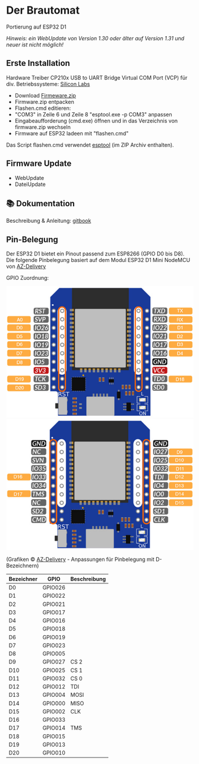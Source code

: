 # Der Brautomat

Portierung auf ESP32 D1

_Hinweis: ein WebUpdate von Version 1.30 oder älter auf Version 1.31 und neuer ist nicht möglich!_

## Erste Installation

Hardware Treiber CP210x USB to UART Bridge Virtual COM Port (VCP) für div. Betriebssysteme: [Silicon Labs](https://www.silabs.com/developers/usb-to-uart-bridge-vcp-drivers?tab=downloads)

* Download [Firmeware.zip](https://github.com/InnuendoPi/Brautomat32/blob/main/tools/Firmware.zip)
* Firmware.zip entpacken
* Flashen.cmd editieren:
* "COM3" in Zeile 6  und Zeile 8 "esptool.exe -p COM3" anpassen
* Eingabeaufforderung (cmd.exe) öffnen und in das Verzeichnis von firmware.zip wechseln
* Firmware auf ESP32 ladeen mit "flashen.cmd"

Das Script flashen.cmd verwendet [esptool](https://github.com/espressif/esptool) (im ZIP Archiv enthalten).

## Firmware Update

* WebUpdate
* DateiUpdate

## 📚 Dokumentation

Beschreibung & Anleitung: [gitbook](https://innuendopi.gitbook.io/brautomat\_de/)

## Pin-Belegung

Der ESP32 D1 bietet ein Pinout passend zum ESP8266 (GPIO D0 bis D8). Die folgende Pinbelegung basiert auf dem Modul ESP32 D1 Mini NodeMCU von [AZ-Delivery](https://www.az-delivery.de/products/esp32-d1-mini)

GPIO Zuordnung:

![ESP32 D1 Pinout-1](/docs/img/ESP32-D1.pinout-1.jpg)
![ESP32 D1 Pinout-2](/docs/img/ESP32-D1.pinout-2.jpg)

(Grafiken &copy; [AZ-Delivery](https://cdn.shopify.com/s/files/1/1509/1638/files/D1_Mini_ESP32_Datenblatt_AZ-Delivery_Vertriebs_GmbH.pdf?v=1604068666) - Anpassungen für Pinbelegung mit D-Bezeichnern)

| Bezeichner |   GPIO   | Beschreibung |
| ---------- | -------- | ------------ |
|     D0     |  GPIO026 |           |
|     D1     |  GPIO022 |           |
|     D2     |  GPIO021 |           |
|     D3     |  GPIO017 |           |
|     D4     |  GPIO016 |           |
|     D5     |  GPIO018 |           |
|     D6     |  GPIO019 |           |
|     D7     |  GPIO023 |           |
|     D8     |  GPIO005 |           |
|     D9     |  GPIO027 | CS 2      |
|     D10    |  GPIO025 | CS 1      |
|     D11    |  GPIO032 | CS 0      |
|     D12    |  GPIO012 | TDI       |
|     D13    |  GPIO004 | MOSI      |
|     D14    |  GPIO000 | MISO      |
|     D15    |  GPIO002 | CLK       |
|     D16    |  GPIO033 |           |
|     D17    |  GPIO014 | TMS       |
|     D18    |  GPIO015 |           |
|     D19    |  GPIO013 |           |
|     D20    |  GPIO010 |           |
